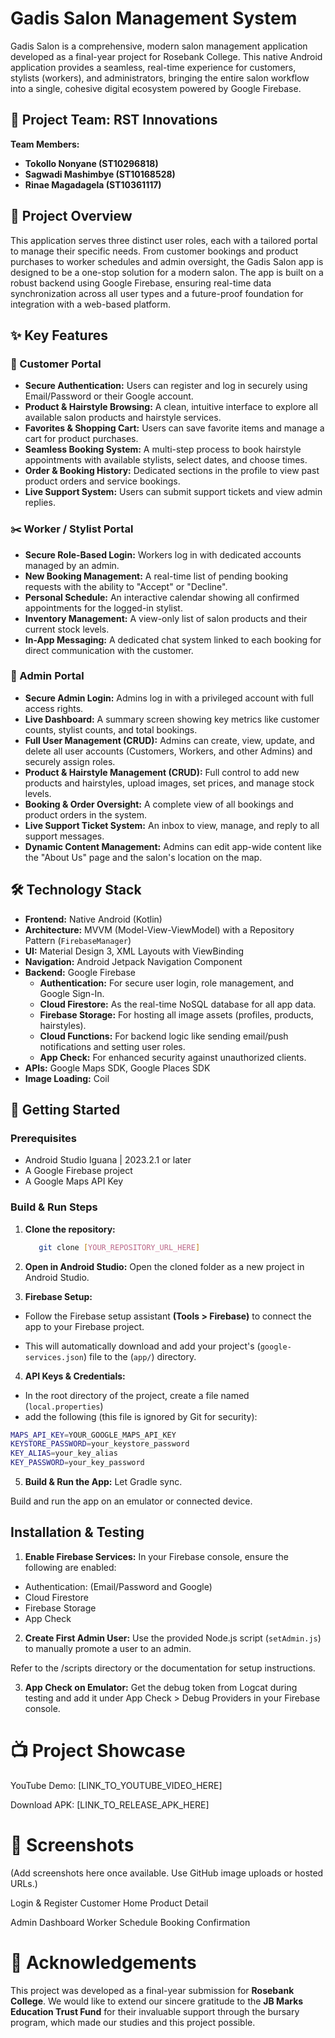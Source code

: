 # Gadis Salon Management System

Gadis Salon is a comprehensive, modern salon management application developed as a final-year project for Rosebank College. This native Android application provides a seamless, real-time experience for customers, stylists (workers), and administrators, bringing the entire salon workflow into a single, cohesive digital ecosystem powered by Google Firebase.

## 👥 Project Team: RST Innovations

**Team Members:**

- **Tokollo Nonyane (ST10296818)**
- **Sagwadi Mashimbye (ST10168528)**
- **Rinae Magadagela (ST10361117)**

## 🌟 Project Overview

This application serves three distinct user roles, each with a tailored portal to manage their specific needs. From customer bookings and product purchases to worker schedules and admin oversight, the Gadis Salon app is designed to be a one-stop solution for a modern salon. The app is built on a robust backend using Google Firebase, ensuring real-time data synchronization across all user types and a future-proof foundation for integration with a web-based platform.

## ✨ Key Features

### 👤 Customer Portal

- **Secure Authentication:** Users can register and log in securely using Email/Password or their Google account.
- **Product & Hairstyle Browsing:** A clean, intuitive interface to explore all available salon products and hairstyle services.
- **Favorites & Shopping Cart:** Users can save favorite items and manage a cart for product purchases.
- **Seamless Booking System:** A multi-step process to book hairstyle appointments with available stylists, select dates, and choose times.
- **Order & Booking History:** Dedicated sections in the profile to view past product orders and service bookings.
- **Live Support System:** Users can submit support tickets and view admin replies.

### ✂️ Worker / Stylist Portal

- **Secure Role-Based Login:** Workers log in with dedicated accounts managed by an admin.
- **New Booking Management:** A real-time list of pending booking requests with the ability to "Accept" or "Decline".
- **Personal Schedule:** An interactive calendar showing all confirmed appointments for the logged-in stylist.
- **Inventory Management:** A view-only list of salon products and their current stock levels.
- **In-App Messaging:** A dedicated chat system linked to each booking for direct communication with the customer.

### 🔐 Admin Portal

- **Secure Admin Login:** Admins log in with a privileged account with full access rights.
- **Live Dashboard:** A summary screen showing key metrics like customer counts, stylist counts, and total bookings.
- **Full User Management (CRUD):** Admins can create, view, update, and delete all user accounts (Customers, Workers, and other Admins) and securely assign roles.
- **Product & Hairstyle Management (CRUD):** Full control to add new products and hairstyles, upload images, set prices, and manage stock levels.
- **Booking & Order Oversight:** A complete view of all bookings and product orders in the system.
- **Live Support Ticket System:** An inbox to view, manage, and reply to all support messages.
- **Dynamic Content Management:** Admins can edit app-wide content like the "About Us" page and the salon's location on the map.

## 🛠️ Technology Stack

- **Frontend:** Native Android (Kotlin)
- **Architecture:** MVVM (Model-View-ViewModel) with a Repository Pattern (`FirebaseManager`)
- **UI:** Material Design 3, XML Layouts with ViewBinding
- **Navigation:** Android Jetpack Navigation Component
- **Backend:** Google Firebase
    - **Authentication:** For secure user login, role management, and Google Sign-In.
    - **Cloud Firestore:** As the real-time NoSQL database for all app data.
    - **Firebase Storage:** For hosting all image assets (profiles, products, hairstyles).
    - **Cloud Functions:** For backend logic like sending email/push notifications and setting user roles.
    - **App Check:** For enhanced security against unauthorized clients.
- **APIs:** Google Maps SDK, Google Places SDK
- **Image Loading:** Coil

## 🚀 Getting Started

### Prerequisites

- Android Studio Iguana | 2023.2.1 or later
- A Google Firebase project
- A Google Maps API Key

### Build & Run Steps

1. **Clone the repository:**

   ```bash
      git clone [YOUR_REPOSITORY_URL_HERE]
   
2. **Open in Android Studio:** Open the cloned folder as a new project in Android Studio.

3. **Firebase Setup:**

- Follow the Firebase setup assistant **(Tools > Firebase)** to connect the app to your Firebase project.

- This will automatically download and add your project's (`google-services.json`) file to the (`app/`) directory.

4. **API Keys & Credentials:**

- In the root directory of the project, create a file named (`local.properties`)
- add the following (this file is ignored by Git for security):

```bash
MAPS_API_KEY=YOUR_GOOGLE_MAPS_API_KEY
KEYSTORE_PASSWORD=your_keystore_password
KEY_ALIAS=your_key_alias
KEY_PASSWORD=your_key_password
```

5. **Build & Run the App:** Let Gradle sync.

Build and run the app on an emulator or connected device.

## Installation & Testing
1. **Enable Firebase Services:** In your Firebase console, ensure the following are enabled:
- Authentication: (Email/Password and Google)
- Cloud Firestore 
- Firebase Storage 
- App Check

2. **Create First Admin User:** Use the provided Node.js script (`setAdmin.js`) to manually promote a user to an admin.

Refer to the /scripts directory or the documentation for setup instructions.

3. **App Check on Emulator:** Get the debug token from Logcat during testing and add it under App Check > Debug Providers in your Firebase console.

# 📺 Project Showcase
YouTube Demo: [LINK_TO_YOUTUBE_VIDEO_HERE]

Download APK: [LINK_TO_RELEASE_APK_HERE]

# 📸 Screenshots
(Add screenshots here once available. Use GitHub image uploads or hosted URLs.)

Login & Register	Customer Home	Product Detail

Admin Dashboard	Worker Schedule	Booking Confirmation

# 🙏 Acknowledgements
This project was developed as a final-year submission for **Rosebank College**. We would like to extend our sincere gratitude to the **JB Marks Education Trust Fund** for their invaluable support through the bursary program, which made our studies and this project possible.
